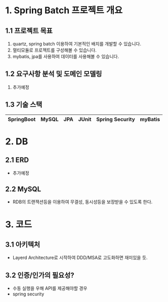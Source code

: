 # 1. Spring Batch 프로젝트 개요
## 1.1 프로젝트 목표

1. quartz, spring batch 이용하여 기본적인 배치를 개발할 수 있습니다.
2. 멀티모듈로 프로젝트를 구성해볼 수 있습니다.
3. mybatis, jpa를 사용하여 데이터를 사용해볼 수 있습니다.

## 1.2 요구사항 분석 및 도메인 모델링

1. 추가예정

## 1.3 기술 스택

| SpringBoot | MySQL |  JPA   |  JUnit   |  Spring Security   |  myBatis   |
| :--------: | :--------: | :------: | :-----: | :-----: | :-----: |


# 2. DB

## 2.1 ERD
- 추가예정

## 2.2 MySQL
- RDB의 트랜잭션등을 이용하여 무결성, 동시성등을 보장받을 수 있도록 한다.

# 3. 코드

## 3.1 아키텍처
- Layerd Architecture로 시작하여 DDD/MSA로 고도화하면 재미있을 듯.

## 3.2 인증/인가의 필요성?
- 수동 실행을 우해 API를 제공해야할 경우
- spring security

 

